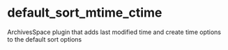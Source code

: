 # default_sort_mtime_ctime
ArchivesSpace plugin that adds last modified time and create time options to the default sort options
